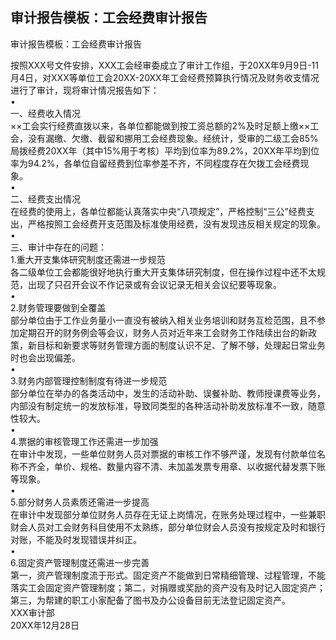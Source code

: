 ## 审计报告模板：工会经费审计报告

审计报告模板：工会经费审计报告

按照XXX号文件安排，XXX工会经审委成立了审计工作组，于20XX年9月9日-11月4日，对XXX等单位工会20XX-20XX年工会经费预算执行情况及财务收支情况进行了审计，现将审计情况报告如下：  
•  
一、经费收入情况  
××工会实行经费直拨以来，各单位都能做到按工资总额的2%及时足额上缴××工会，没有漏缴、欠缴、截留和挪用工会经费现象。经统计，受审的二级工会85%局拨经费20XX年（其中15%用于考核）平均到位率为89.2%，20XX年平均到位率为94.2%，各单位自留经费到位率参差不齐，不同程度存在欠拨工会经费现象。  
•  
二、经费支出情况  
在经费的使用上，各单位都能认真落实中央“八项规定”，严格控制“三公”经费支出，严格按照工会经费开支范围及标准使用经费，没有发现违反相关规定的现象。  
•  
三、审计中存在的问题：  
1.重大开支集体研究制度还需进一步规范  
各二级单位工会都能很好地执行重大开支集体研究制度，但在操作过程中还不太规范，出现了只召开会议不作记录或有会议记录无相关会议纪要等现象。  
•  
2.财务管理要做到全覆盖  
部分单位由于工作业务量小一直没有被纳入相关业务培训和财务互检范围，且不参加定期召开的财务例会等会议，财务人员对近年来工会财务工作陆续出台的新政策，新目标和新要求等财务管理方面的制度认识不足、了解不够，处理起日常业务时也会出现偏差。  
•  
3.财务内部管理控制制度有待进一步规范  
部分单位在举办的各类活动中，发生的活动补助、误餐补助、教师授课费等业务，内部没有制定统一的发放标准，导致同类型的各种活动补助发放标准不一致，随意性较大。  
•  
4.票据的审核管理工作还需进一步加强  
在审计中发现，一些单位财务人员对票据的审核工作不够严谨，发现有付款单位名称不齐全，单价、规格、数量内容不清、未加盖发票专用章、以收据代替发票下账等现象。  
•  
5.部分财务人员素质还需进一步提高  
在审计中发现部分单位财务人员存在无证上岗情况，在账务处理过程中，一些兼职财会人员对工会财务科目使用不太熟练，部分单位财会人员没有按规定及时和银行对账，不能及时发现错误并纠正。  
•  
6.固定资产管理制度还需进一步完善  
第一，资产管理制度流于形式。固定资产不能做到日常精细管理、过程管理，不能落实工会固定资产管理制度；第二，对捐赠或奖励的资产没有及时记入固定资产；第三，为帮建的职工小家配备了图书及办公设备目前无法登记固定资产。  
XXX审计部  
20XX年12月28日  

 
